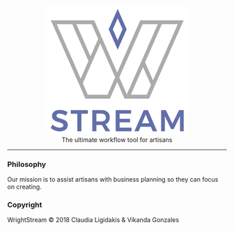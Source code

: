 <p align="center">
  <img src="./public/assets/wrightstream-logo.svg" alt="WrightStream" width="325">
  <br>
  The ultimate workflow tool for artisans
</p>

---

### Philosophy
Our mission is to assist artisans with business planning so they can focus on creating.

### Copyright
WrightStream &copy; 2018 Claudia Ligidakis & Vikanda Gonzales
